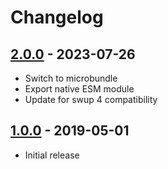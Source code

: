 # Changelog

<!-- ## [Unreleased] -->

## [2.0.0] - 2023-07-26

- Switch to microbundle
- Export native ESM module
- Update for swup 4 compatibility

## [1.0.0] - 2019-05-01

- Initial release

[Unreleased]: https://github.com/swup/gtm-plugin/compare/2.0.0...HEAD

[2.0.0]: https://github.com/swup/gtm-plugin/releases/tag/2.0.0
[1.0.0]: https://github.com/swup/gtm-plugin/releases/tag/1.0.0
